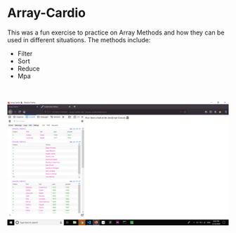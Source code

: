 # Array-Cardio
This was a fun exercise to practice on Array Methods and how they can be used in different situations. 
The methods include:
<br>
<ul>
  <li> Filter</li>
  <li> Sort</li>
  <li> Reduce</li>
  <li> Mpa</li>
  </ul>

<br>
<br>
<img src = 'images/image-1.png' width ='900px'>
